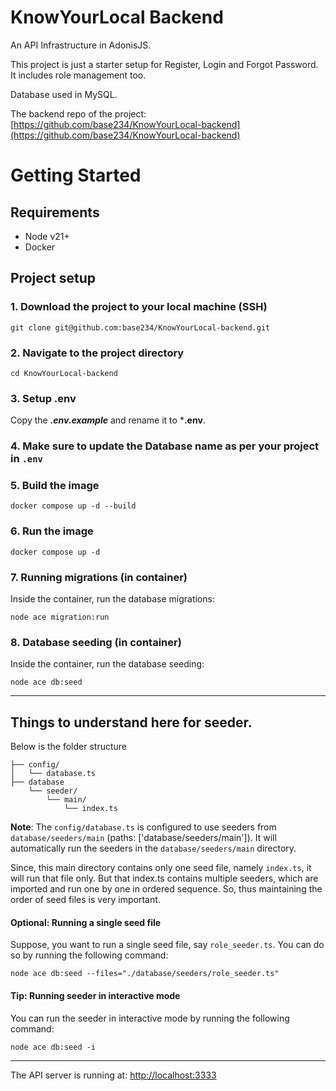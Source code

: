 # KnowYourLocal Backend

An API Infrastructure in AdonisJS.

This project is just a starter setup for Register, Login and Forgot Password. It includes role management too.

Database used in MySQL.

The backend repo of the project: [https://github.com/base234/KnowYourLocal-backend](https://github.com/base234/KnowYourLocal-backend)

# Getting Started
## Requirements

- Node v21+
- Docker

## Project setup
### 1. Download the project to your local machine (SSH)
```
git clone git@github.com:base234/KnowYourLocal-backend.git
```

### 2. Navigate to the project directory
```
cd KnowYourLocal-backend
```

### 3. Setup .env
Copy the ***.env.example*** and rename it to ***.env**.

### 4. Make sure to update the Database name as per your project in `.env`

### 5. Build the image
```
docker compose up -d --build
```

### 6. Run the image
```
docker compose up -d
```

### 7. Running migrations (in container)
Inside the container, run the database migrations:
```
node ace migration:run
```

### 8. Database seeding (in container)
Inside the container, run the database seeding:
```
node ace db:seed
```

---
## Things to understand here for seeder.

Below is the folder structure
```
├── config/
│   └── database.ts
├── database
    └── seeder/
        └── main/
            └── index.ts
```

**Note**: The ```config/database.ts``` is configured to use seeders from ```database/seeders/main``` (paths: ['database/seeders/main']). It will automatically run the seeders in the ```database/seeders/main``` directory.

Since, this main directory contains only one seed file, namely ```index.ts```, it will run that file only. But that index.ts contains multiple seeders, which are imported and run one by one in ordered sequence. So, thus maintaining the order of seed files is very important.

#### Optional: Running a single seed file
Suppose, you want to run a single seed file, say ```role_seeder.ts```. You can do so by running the following command:
```
node ace db:seed --files="./database/seeders/role_seeder.ts"
```

#### Tip: Running seeder in interactive mode
You can run the seeder in interactive mode by running the following command:
```
node ace db:seed -i
```
---

The API server is running at: [http://localhost:3333](http://localhost:3333)
